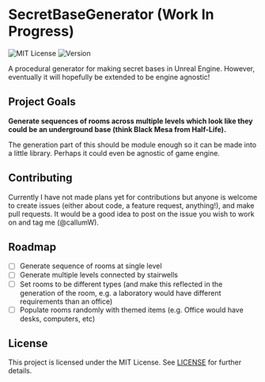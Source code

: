 # SecretBaseGenerator (Work In Progress)
![MIT License](https://img.shields.io/github/license/callumW/SecretBaseGenerator)
![Version](https://img.shields.io/github/v/release/callumW/SecretBaseGenerator?include_prereleases)

A procedural generator for making secret bases in Unreal Engine. However, eventually it will
hopefully be extended to be engine agnostic!

## Project Goals
**Generate sequences of rooms across multiple levels which look like they could be an underground
base (think Black Mesa from Half-Life).**

The generation part of this should be module enough so it can be made into a little library. Perhaps
it could even be agnostic of game engine.

## Contributing
Currently I have not made plans yet for contributions but anyone is welcome to create issues (either
about code, a feature request, anything!), and make pull requests. It would be a good idea to post
on the issue you wish to work on and tag me (@callumW).

## Roadmap
- [ ] Generate sequence of rooms at single level
- [ ] Generate multiple levels connected by stairwells
- [ ] Set rooms to be different types (and make this reflected in the generation of the room, e.g.
    a laboratory would have different requirements than an office)
- [ ] Populate rooms randomly with themed items (e.g. Office would have desks, computers, etc)

## License
This project is licensed under the MIT License. See [LICENSE](LICENSE) for further details.
